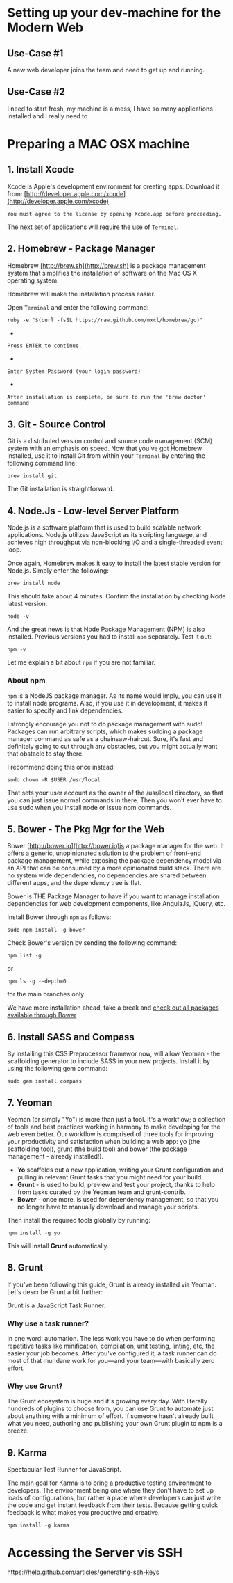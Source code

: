 # Setting up your dev-machine for the Modern Web

## Use-Case #1
A new web developer joins the team and need to get up and running.

## Use-Case #2
I need to start fresh, my machine is a mess, I have so many applications installed and I really need to 


# Preparing a MAC OSX machine

## 1. Install Xcode
Xcode is Apple's development environment for creating apps. Download it from:
[http://developer.apple.com/xcode](http://developer.apple.com/xcode)

	You must agree to the license by opening Xcode.app before proceeding.

The next set of applications will require the use of `Terminal`. 

## 2. Homebrew - Package Manager
Homebrew [http://brew.sh](http://brew.sh) is a package management system that simplifies the installation of software on the Mac OS X operating system.  

Homebrew will make the installation process easier. 

Open `Terminal` and enter the following command:

	ruby -e "$(curl -fsSL https://raw.github.com/mxcl/homebrew/go)" 

-

	Press ENTER to continue.

-

	Enter System Password (your login password) 
-

	After installation is complete, be sure to run the 'brew doctor' command
	

## 3. Git - Source Control
Git is a distributed version control and source code management (SCM) system with an emphasis on speed. Now that you’ve got Homebrew installed, use it to install Git from within your `Terminal` by entering the following command line:

	brew install git

The Git installation is straightforward. 

## 4. Node.Js - Low-level Server Platform
Node.js is a software platform that is used to build scalable network applications. Node.js utilizes JavaScript as its scripting language, and achieves high throughput via non-blocking I/O and a single-threaded event loop.

Once again, Homebrew makes it easy to install the latest stable version for Node.js. Simply enter the following:

	brew install node

This should take about 4 minutes. Confirm the installation by checking Node latest version:

	node -v

And the great news is that Node Package Management (NPM) is also installed. Previous versions you had to install `npm` separately. Test it out:

	npm -v

Let me explain a bit about `npm` if you are not familiar.

### About npm
`npm` is a NodeJS package manager. As its name would imply, you can use it to install node programs. Also, if you use it in development, it makes it easier to specify and link dependencies.

I strongly encourage you not to do package management with sudo! Packages can run arbitrary scripts, which makes sudoing a package manager command as safe as a chainsaw-haircut. Sure, it's fast and definitely going to cut through any obstacles, but you might actually want that obstacle to stay there.

I recommend doing this once instead:

	sudo chown -R $USER /usr/local

That sets your user account as the owner of the /usr/local directory, so that you can just issue normal commands in there. Then you won't ever have to use sudo when you install node or issue npm commands.


## 5. Bower - The Pkg Mgr for the Web
Bower [http://bower.io](http://bower.io)is a package manager for the web. It offers a generic, unopinionated solution to the problem of front-end package management, while exposing the package dependency model via an API that can be consumed by a more opinionated build stack. There are no system wide dependencies, no dependencies are shared between different apps, and the dependency tree is flat.

Bower is THE Package Manager to have if you want to manage installation dependencies for web development components, like AngulaJs, jQuery, etc.

Install Bower through `npm` as follows:

	sudo npm install -g bower

Check Bower's version by sending the following command:

	npm list -g

or 

	npm ls -g --depth=0

for the main branches only


We have more installation ahead, take a break and [check out all packages available through Bower](http://sindresorhus.com/bower-components/) 

## 6. Install SASS and Compass
By installing this CSS Preprocessor framewor now, will allow Yeoman - the scaffolding generator to include SASS in your new projects. Install it by using the following gem command:

	sudo gem install compass

## 7. Yeoman
Yeoman (or simply "Yo") is more than just a tool. It's a workflow; a collection of tools and best practices working in harmony to make developing for the web even better.
Our workflow is comprised of three tools for improving your productivity and satisfaction when building a web app: yo (the scaffolding tool), grunt (the build tool) and bower (the package management - already installed!).

- **Yo** scaffolds out a new application, writing your Grunt configuration and pulling in relevant Grunt tasks that you might need for your build.
- **Grunt** - is used to build, preview and test your project, thanks to help from tasks curated by the Yeoman team and grunt-contrib.
- **Bower** - once more, is used for dependency management, so that you no longer have to manually download and manage your scripts.

Then install the required tools globally by running:

	npm install -g yo

This will install **Grunt** automatically.

## 8. Grunt
If you've been following this guide, Grunt is already installed via Yeoman. Let's describe Grunt a bit further:

Grunt is a JavaScript Task Runner. 

### Why use a task runner? 
In one word: automation. The less work you have to do when performing repetitive tasks like minification, compilation, unit testing, linting, etc, the easier your job becomes. After you've configured it, a task runner can do most of that mundane work for you—and your team—with basically zero effort.

### Why use Grunt?
The Grunt ecosystem is huge and it's growing every day. With literally hundreds of plugins to choose from, you can use Grunt to automate just about anything with a minimum of effort. If someone hasn't already built what you need, authoring and publishing your own Grunt plugin to npm is a breeze.

## 9. Karma
Spectacular Test Runner for JavaScript.

The main goal for Karma is to bring a productive testing environment to developers. The environment being one where they don't have to set up loads of configurations, but rather a place where developers can just write the code and get instant feedback from their tests. Because getting quick feedback is what makes you productive and creative.

	npm install -g karma

# Accessing the Server vis SSH

https://help.github.com/articles/generating-ssh-keys




